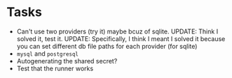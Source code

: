 # Tasks
* Can't use two providers (try it) maybe bcuz of sqlite. UPDATE: Think I solved it, test it. UPDATE: Specifically, I think I meant I solved it because you can set different db file paths for each provider (for sqlite)
* `mysql` and `postgresql`
* Autogenerating the shared secret?
* Test that the runner works
